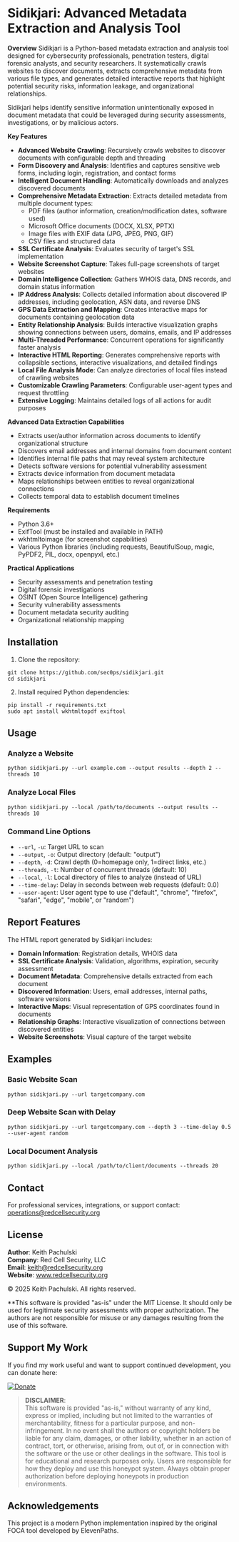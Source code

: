 # Sidikjari: Advanced Metadata Extraction and Analysis Tool

**Overview**
Sidikjari is a Python-based metadata extraction and analysis tool designed for cybersecurity professionals, penetration testers, digital forensic analysts, and security researchers. It systematically crawls websites to discover documents, extracts comprehensive metadata from various file types, and generates detailed interactive reports that highlight potential security risks, information leakage, and organizational relationships.

Sidikjari helps identify sensitive information unintentionally exposed in document metadata that could be leveraged during security assessments, investigations, or by malicious actors.

**Key Features**

* **Advanced Website Crawling**: Recursively crawls websites to discover documents with configurable depth and threading
* **Form Discovery and Analysis**: Identifies and captures sensitive web forms, including login, registration, and contact forms
* **Intelligent Document Handling**: Automatically downloads and analyzes discovered documents
* **Comprehensive Metadata Extraction**: Extracts detailed metadata from multiple document types:
  * PDF files (author information, creation/modification dates, software used)
  * Microsoft Office documents (DOCX, XLSX, PPTX)
  * Image files with EXIF data (JPG, JPEG, PNG, GIF)
  * CSV files and structured data
* **SSL Certificate Analysis**: Evaluates security of target's SSL implementation
* **Website Screenshot Capture**: Takes full-page screenshots of target websites
* **Domain Intelligence Collection**: Gathers WHOIS data, DNS records, and domain status information
* **IP Address Analysis**: Collects detailed information about discovered IP addresses, including geolocation, ASN data, and reverse DNS
* **GPS Data Extraction and Mapping**: Creates interactive maps for documents containing geolocation data
* **Entity Relationship Analysis**: Builds interactive visualization graphs showing connections between users, domains, emails, and IP addresses
* **Multi-Threaded Performance**: Concurrent operations for significantly faster analysis
* **Interactive HTML Reporting**: Generates comprehensive reports with collapsible sections, interactive visualizations, and detailed findings
* **Local File Analysis Mode**: Can analyze directories of local files instead of crawling websites
* **Customizable Crawling Parameters**: Configurable user-agent types and request throttling
* **Extensive Logging**: Maintains detailed logs of all actions for audit purposes

**Advanced Data Extraction Capabilities**

* Extracts user/author information across documents to identify organizational structure
* Discovers email addresses and internal domains from document content
* Identifies internal file paths that may reveal system architecture
* Detects software versions for potential vulnerability assessment
* Extracts device information from document metadata
* Maps relationships between entities to reveal organizational connections
* Collects temporal data to establish document timelines

**Requirements**
* Python 3.6+
* ExifTool (must be installed and available in PATH)
* wkhtmltoimage (for screenshot capabilities)
* Various Python libraries (including requests, BeautifulSoup, magic, PyPDF2, PIL, docx, openpyxl, etc.)

**Practical Applications**
* Security assessments and penetration testing
* Digital forensic investigations
* OSINT (Open Source Intelligence) gathering
* Security vulnerability assessments
* Document metadata security auditing
* Organizational relationship mapping

## Installation

1. Clone the repository:
```
git clone https://github.com/sec0ps/sidikjari.git
cd sidikjari
```

2. Install required Python dependencies:
```
pip install -r requirements.txt
sudo apt install wkhtmltopdf exiftool
```

## Usage

### Analyze a Website

```
python sidikjari.py --url example.com --output results --depth 2 --threads 10
```

### Analyze Local Files

```
python sidikjari.py --local /path/to/documents --output results --threads 10
```

### Command Line Options

- `--url`, `-u`: Target URL to scan
- `--output`, `-o`: Output directory (default: "output")
- `--depth`, `-d`: Crawl depth (0=homepage only, 1=direct links, etc.)
- `--threads`, `-t`: Number of concurrent threads (default: 10)
- `--local`, `-l`: Local directory of files to analyze (instead of URL)
- `--time-delay`: Delay in seconds between web requests (default: 0.0)
- `--user-agent`: User agent type to use ("default", "chrome", "firefox", "safari", "edge", "mobile", or "random")

## Report Features

The HTML report generated by Sidikjari includes:

- **Domain Information**: Registration details, WHOIS data
- **SSL Certificate Analysis**: Validation, algorithms, expiration, security assessment
- **Document Metadata**: Comprehensive details extracted from each document
- **Discovered Information**: Users, email addresses, internal paths, software versions
- **Interactive Maps**: Visual representation of GPS coordinates found in documents
- **Relationship Graphs**: Interactive visualization of connections between discovered entities
- **Website Screenshots**: Visual capture of the target website

## Examples

### Basic Website Scan
```
python sidikjari.py --url targetcompany.com
```

### Deep Website Scan with Delay
```
python sidikjari.py --url targetcompany.com --depth 3 --time-delay 0.5 --user-agent random
```

### Local Document Analysis
```
python sidikjari.py --local /path/to/client/documents --threads 20
```

## Contact
For professional services, integrations, or support contact: operations@redcellsecurity.org

## License

**Author**: Keith Pachulski  
**Company**: Red Cell Security, LLC  
**Email**: keith@redcellsecurity.org  
**Website**: www.redcellsecurity.org  

© 2025 Keith Pachulski. All rights reserved.

**This software is provided "as-is" under the MIT License. It should only be used for legitimate security assessments with proper authorization. The authors are not responsible for misuse or any damages resulting from the use of this software.

## Support My Work

If you find my work useful and want to support continued development, you can donate here:

[![Donate](https://img.shields.io/badge/Donate-PayPal-blue.svg)](https://paypal.me/sec0ps)

> **DISCLAIMER**:  
> This software is provided "as-is," without warranty of any kind, express or implied, including but not limited to the warranties of merchantability, fitness for a particular purpose, and non-infringement. In no event shall the authors or copyright holders
> be liable for any claim, damages, or other liability, whether in an action of contract, tort, or otherwise, arising from, out of, or in connection with the software or the use or other dealings in the software.
> This tool is for educational and research purposes only. Users are responsible for how they deploy and use this honeypot system. Always obtain proper authorization before deploying honeypots in production environments.


## Acknowledgements

This project is a modern Python implementation inspired by the original FOCA tool developed by ElevenPaths.
